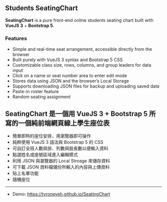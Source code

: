 ## Students SeatingChart

**SeatingChart** is a pure front-end online students seating chart built with **VueJS 3** + **Bootstrap 5**.

### Features
- Simple and real-time seat arrangement, accessible directly from the browser  
- Built purely with VueJS 3 syntax and Bootstrap 5 CSS  
- Customizable class size, rows, columns, and group leaders for data input  
- Click on a name or seat number area to enter edit mode  
- Stores data using JSON and the browser’s Local Storage  
- Supports downloading JSON files for backup and uploading saved data  
- Paste-in roster feature  
- Random seating assignment  

## SeatingChart 是一個用 VueJS 3 + Bootstrap 5 所寫的一個純前端網頁線上學生座位表

- 簡單即時的座位安排，用瀏覽器即可操作
- 純粹使用 VueJS 3 語法與 Bootstrap 5 的 CSS
- 可自訂全班人數與排、列數與股長數以便輸入資料
- 點選姓名或座號區域進入編輯模式
- 利用 JSON 與瀏覽器的 Local Stroage 來儲存資料
- 可下載 JSON 資料檔備份所輸入的內容與上傳資料
- 貼上名單功能
- 隨機座位

---

- Demo: https://tyroneyeh.github.io/SeatingChart
